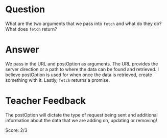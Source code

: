 # Question

What are the two arguments that we pass into `fetch` and what do they do? What does `fetch` return?

# Answer

We pass in the URL and postOption as arguments. The URL provides the server direction or a path to where the data can be found and retrieved. I believe postOption is used for when once the data is retrieved, create something with it. Lastly, `fetch` returns a promise.

# Teacher Feedback

The postOption will dictate the type of request being sent and additional information about the data that we are adding on, updating or removing!

Score: 2/3